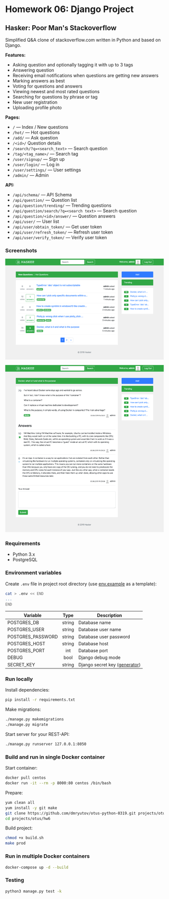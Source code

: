 # Homework 06: Django Project

## Hasker: Poor Man's Stackoverflow

Simplified Q&A clone of stackoverflow.com written in Python and based on Django.

**Features:**

- Asking question and optionally tagging it with up to 3 tags
- Answering question
- Receiving email notifications when questions are getting new answers
- Marking answers as best
- Voting for questions and answers
- Viewing newest and most rated questions
- Searching for questions by phrase or tag
- New user registration
- Uploading profile photo

**Pages:**

- `/` — Index / New questions
- `/hot/` — Hot questions
- `/add/` — Ask question
- `/<id>/` Question details
- `/search/?q=<search_text>` — Search question
- `/tag/<tag_name>/` — Search tag
- `/user/signup/` — Sign up
- `/user/login/` — Log in
- `/user/settings/` — User settings
- `/admin/` — Admin

**API:**

- `/api/schema/` — API Schema
- `/api/question/` — Question list
- `/api/question/trending/` — Trending questions
- `/api/question/search/?q=<search text>` — Search question
- `/api/question/<id>/answer/` — Question answers
- `/api/user/` — User list
- `/api/user/obtain_token/` — Get user token
- `/api/user/refresh_token/` — Refresh user token
- `/api/user/verify_token/` — Verify user token



### Screenshots

![Main page](screenshots/index.png)

![Question details](screenshots/question.png)



### Requirements

- Python 3.x
- PostgreSQL



### Environment variables

Create `.env` file in project root directory (use [env.example](env.example) as a template):

```bash
cat > .env << END
...
END
```

| Variable          | Type   | Description |
| ---------------- | :----: | --- |
| POSTGRES_DB       | string | Database name |
| POSTGRES_USER     | string | Database user name |
| POSTGRES_PASSWORD | string | Database user password |
| POSTGRES_HOST     | string | Database host |
| POSTGRES_PORT     | int    | Database port |
| DEBUG             | bool   | Django debug mode |
| SECRET_KEY        | string | Django secret key ([generator](https://djecrety.ir/)) |



### Run locally

Install dependencies:

```bash
pip install -r requirements.txt
```

Make migrations:

```bash
./manage.py makemigrations
./manage.py migrate
```

Start server for your REST-API:

```bash
./manage.py runserver 127.0.0.1:8050
```



### Build and run in single Docker container

Start container:

```bash
docker pull centos
docker run -it --rm -p 8000:80 centos /bin/bash
```

Prepare:

```bash
yum clean all
yum install -y git make
git clone https://github.com/dmryutov/otus-python-0319.git projects/otus
cd projects/otus/hw6
```

Build project:

```bash
chmod +x build.sh
make prod
```



### Run in multiple Docker containers

```bash
docker-compose up -d --build
```



### Testing

```bash
python3 manage.py test -k
```
